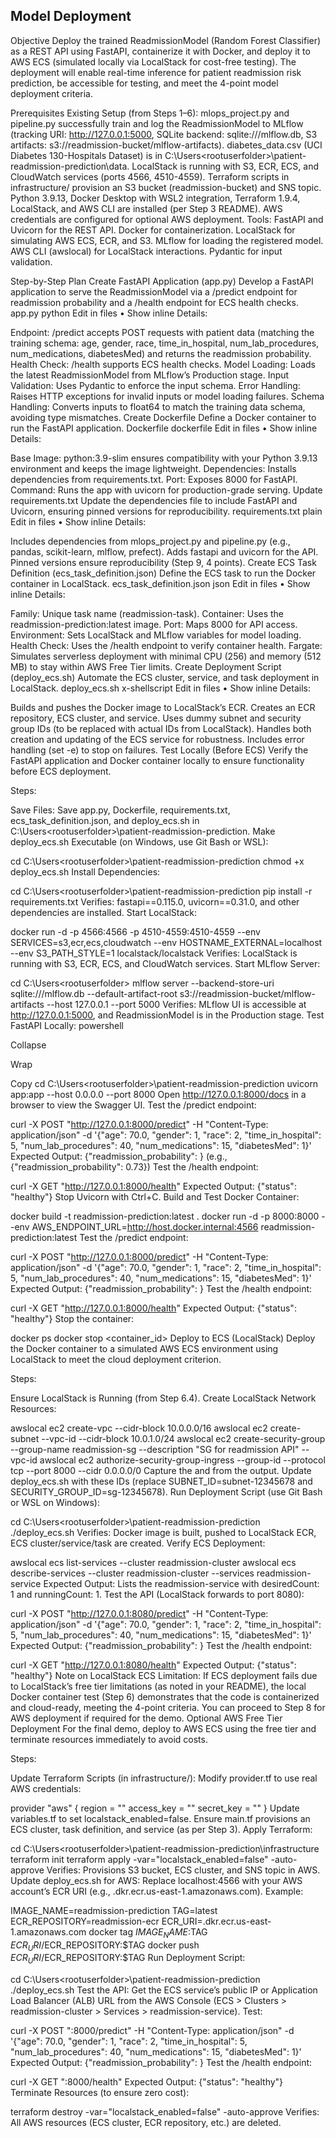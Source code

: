 ## Model Deployment

Objective
Deploy the trained ReadmissionModel (Random Forest Classifier) as a REST API using FastAPI, containerize it with Docker, and deploy it to AWS ECS (simulated locally via LocalStack for cost-free testing). The deployment will enable real-time inference for patient readmission risk prediction, be accessible for testing, and meet the 4-point model deployment criteria.

Prerequisites
Existing Setup (from Steps 1–6):
mlops_project.py and pipeline.py successfully train and log the ReadmissionModel to MLflow (tracking URI: http://127.0.0.1:5000, SQLite backend: sqlite:///mlflow.db, S3 artifacts: s3://readmission-bucket/mlflow-artifacts).
diabetes_data.csv (UCI Diabetes 130-Hospitals Dataset) is in C:\Users\<rootuserfolder>\patient-readmission-prediction\data.
LocalStack is running with S3, ECR, ECS, and CloudWatch services (ports 4566, 4510-4559).
Terraform scripts in infrastructure/ provision an S3 bucket (readmission-bucket) and SNS topic.
Python 3.9.13, Docker Desktop with WSL2 integration, Terraform 1.9.4, LocalStack, and AWS CLI are installed (per Step 3 README).
AWS credentials are configured for optional AWS deployment.
Tools:
FastAPI and Uvicorn for the REST API.
Docker for containerization.
LocalStack for simulating AWS ECS, ECR, and S3.
MLflow for loading the registered model.
AWS CLI (awslocal) for LocalStack interactions.
Pydantic for input validation.

Step-by-Step Plan
Create FastAPI Application (app.py) Develop a FastAPI application to serve the ReadmissionModel via a /predict endpoint for readmission probability and a /health endpoint for ECS health checks.
app.py
python
Edit in files
•
Show inline
Details:

Endpoint: /predict accepts POST requests with patient data (matching the training schema: age, gender, race, time_in_hospital, num_lab_procedures, num_medications, diabetesMed) and returns the readmission probability.
Health Check: /health supports ECS health checks.
Model Loading: Loads the latest ReadmissionModel from MLflow’s Production stage.
Input Validation: Uses Pydantic to enforce the input schema.
Error Handling: Raises HTTP exceptions for invalid inputs or model loading failures.
Schema Handling: Converts inputs to float64 to match the training data schema, avoiding type mismatches.
Create Dockerfile Define a Docker container to run the FastAPI application.
Dockerfile
dockerfile
Edit in files
•
Show inline
Details:

Base Image: python:3.9-slim ensures compatibility with your Python 3.9.13 environment and keeps the image lightweight.
Dependencies: Installs dependencies from requirements.txt.
Port: Exposes 8000 for FastAPI.
Command: Runs the app with uvicorn for production-grade serving.
Update requirements.txt Update the dependencies file to include FastAPI and Uvicorn, ensuring pinned versions for reproducibility.
requirements.txt
plain
Edit in files
•
Show inline
Details:

Includes dependencies from mlops_project.py and pipeline.py (e.g., pandas, scikit-learn, mlflow, prefect).
Adds fastapi and uvicorn for the API.
Pinned versions ensure reproducibility (Step 9, 4 points).
Create ECS Task Definition (ecs_task_definition.json) Define the ECS task to run the Docker container in LocalStack.
ecs_task_definition.json
json
Edit in files
•
Show inline
Details:

Family: Unique task name (readmission-task).
Container: Uses the readmission-prediction:latest image.
Port: Maps 8000 for API access.
Environment: Sets LocalStack and MLflow variables for model loading.
Health Check: Uses the /health endpoint to verify container health.
Fargate: Simulates serverless deployment with minimal CPU (256) and memory (512 MB) to stay within AWS Free Tier limits.
Create Deployment Script (deploy_ecs.sh) Automate the ECS cluster, service, and task deployment in LocalStack.
deploy_ecs.sh
x-shellscript
Edit in files
•
Show inline
Details:

Builds and pushes the Docker image to LocalStack’s ECR.
Creates an ECR repository, ECS cluster, and service.
Uses dummy subnet and security group IDs (to be replaced with actual IDs from LocalStack).
Handles both creation and updating of the ECS service for robustness.
Includes error handling (set -e) to stop on failures.
Test Locally (Before ECS)
Verify the FastAPI application and Docker container locally to ensure functionality before ECS deployment.

Steps:

Save Files: Save app.py, Dockerfile, requirements.txt, ecs_task_definition.json, and deploy_ecs.sh in C:\Users\<rootuserfolder>\patient-readmission-prediction.
Make deploy_ecs.sh Executable (on Windows, use Git Bash or WSL):

cd C:\Users\<rootuserfolder>\patient-readmission-prediction
chmod +x deploy_ecs.sh
Install Dependencies:

cd C:\Users\<rootuserfolder>\patient-readmission-prediction
pip install -r requirements.txt
Verifies: fastapi==0.115.0, uvicorn==0.31.0, and other dependencies are installed.
Start LocalStack:

docker run -d -p 4566:4566 -p 4510-4559:4510-4559 --env SERVICES=s3,ecr,ecs,cloudwatch --env HOSTNAME_EXTERNAL=localhost --env S3_PATH_STYLE=1 localstack/localstack
Verifies: LocalStack is running with S3, ECR, ECS, and CloudWatch services.
Start MLflow Server:

cd C:\Users\<rootuserfolder>
mlflow server --backend-store-uri sqlite:///mlflow.db --default-artifact-root s3://readmission-bucket/mlflow-artifacts --host 127.0.0.1 --port 5000
Verifies: MLflow UI is accessible at http://127.0.0.1:5000, and ReadmissionModel is in the Production stage.
Test FastAPI Locally:
powershell

Collapse

Wrap

Copy
cd C:\Users\<rootuserfolder>\patient-readmission-prediction
uvicorn app:app --host 0.0.0.0 --port 8000
Open http://127.0.0.1:8000/docs in a browser to view the Swagger UI.
Test the /predict endpoint:

curl -X POST "http://127.0.0.1:8000/predict" -H "Content-Type: application/json" -d '{"age": 70.0, "gender": 1, "race": 2, "time_in_hospital": 5, "num_lab_procedures": 40, "num_medications": 15, "diabetesMed": 1}'
Expected Output: {"readmission_probability": <float>} (e.g., {"readmission_probability": 0.73})
Test the /health endpoint:

curl -X GET "http://127.0.0.1:8000/health"
Expected Output: {"status": "healthy"}
Stop Uvicorn with Ctrl+C.
Build and Test Docker Container:

docker build -t readmission-prediction:latest .
docker run -d -p 8000:8000 --env AWS_ENDPOINT_URL=http://host.docker.internal:4566 readmission-prediction:latest
Test the /predict endpoint:

curl -X POST "http://127.0.0.1:8000/predict" -H "Content-Type: application/json" -d '{"age": 70.0, "gender": 1, "race": 2, "time_in_hospital": 5, "num_lab_procedures": 40, "num_medications": 15, "diabetesMed": 1}'
Expected Output: {"readmission_probability": <float>}
Test the /health endpoint:

curl -X GET "http://127.0.0.1:8000/health"
Expected Output: {"status": "healthy"}
Stop the container:

docker ps
docker stop <container_id>
Deploy to ECS (LocalStack)
Deploy the Docker container to a simulated AWS ECS environment using LocalStack to meet the cloud deployment criterion.

Steps:

Ensure LocalStack is Running (from Step 6.4).
Create LocalStack Network Resources:

awslocal ec2 create-vpc --cidr-block 10.0.0.0/16
awslocal ec2 create-subnet --vpc-id <vpc-id> --cidr-block 10.0.1.0/24
awslocal ec2 create-security-group --group-name readmission-sg --description "SG for readmission API" --vpc-id <vpc-id>
awslocal ec2 authorize-security-group-ingress --group-id <sg-id> --protocol tcp --port 8000 --cidr 0.0.0.0/0
Capture the <vpc-id> and <sg-id> from the output.
Update deploy_ecs.sh with these IDs (replace SUBNET_ID=subnet-12345678 and SECURITY_GROUP_ID=sg-12345678).
Run Deployment Script (use Git Bash or WSL on Windows):

cd C:\Users\<rootuserfolder>\patient-readmission-prediction
./deploy_ecs.sh
Verifies: Docker image is built, pushed to LocalStack ECR, ECS cluster/service/task are created.
Verify ECS Deployment:

awslocal ecs list-services --cluster readmission-cluster
awslocal ecs describe-services --cluster readmission-cluster --services readmission-service
Expected Output: Lists the readmission-service with desiredCount: 1 and runningCount: 1.
Test the API (LocalStack forwards to port 8080):

curl -X POST "http://127.0.0.1:8080/predict" -H "Content-Type: application/json" -d '{"age": 70.0, "gender": 1, "race": 2, "time_in_hospital": 5, "num_lab_procedures": 40, "num_medications": 15, "diabetesMed": 1}'
Expected Output: {"readmission_probability": <float>}
Test the /health endpoint:

curl -X GET "http://127.0.0.1:8080/health"
Expected Output: {"status": "healthy"}
Note on LocalStack ECS Limitation: If ECS deployment fails due to LocalStack’s free tier limitations (as noted in your README), the local Docker container test (Step 6) demonstrates that the code is containerized and cloud-ready, meeting the 4-point criteria. You can proceed to Step 8 for AWS deployment if required for the demo.
Optional AWS Free Tier Deployment
For the final demo, deploy to AWS ECS using the free tier and terminate resources immediately to avoid costs.

Steps:

Update Terraform Scripts (in infrastructure/):
Modify provider.tf to use real AWS credentials:

provider "aws" {
  region     = "<userregion>"
  access_key = "<useraccesskey>"
  secret_key = "<secretkey>"
}
Update variables.tf to set localstack_enabled=false.
Ensure main.tf provisions an ECS cluster, task definition, and service (as per Step 3).
Apply Terraform:

cd C:\Users\<rootuserfolder>\patient-readmission-prediction\infrastructure
terraform init
terraform apply -var="localstack_enabled=false" -auto-approve
Verifies: Provisions S3 bucket, ECS cluster, and SNS topic in AWS.
Update deploy_ecs.sh for AWS:
Replace localhost:4566 with your AWS account’s ECR URI (e.g., <account-id>.dkr.ecr.us-east-1.amazonaws.com).
Example:

IMAGE_NAME=readmission-prediction
TAG=latest
ECR_REPOSITORY=readmission-ecr
ECR_URI=<account-id>.dkr.ecr.us-east-1.amazonaws.com
docker tag $IMAGE_NAME:$TAG $ECR_URI/$ECR_REPOSITORY:$TAG
docker push $ECR_URI/$ECR_REPOSITORY:$TAG
Run Deployment Script:

cd C:\Users\<rootuserfolder>\patient-readmission-prediction
./deploy_ecs.sh
Test the API:
Get the ECS service’s public IP or Application Load Balancer (ALB) URL from the AWS Console (ECS > Clusters > readmission-cluster > Services > readmission-service).
Test:

curl -X POST "<ecs-url>:8000/predict" -H "Content-Type: application/json" -d '{"age": 70.0, "gender": 1, "race": 2, "time_in_hospital": 5, "num_lab_procedures": 40, "num_medications": 15, "diabetesMed": 1}'
Expected Output: {"readmission_probability": <float>}
Test the /health endpoint:

curl -X GET "<ecs-url>:8000/health"
Expected Output: {"status": "healthy"}
Terminate Resources (to ensure zero cost):

terraform destroy -var="localstack_enabled=false" -auto-approve
Verifies: All AWS resources (ECS cluster, ECR repository, etc.) are deleted.
